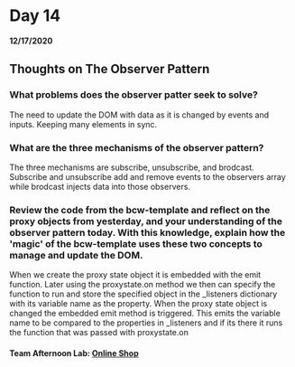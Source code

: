 # Day 14
__12/17/2020__

## Thoughts on The Observer Pattern

### What problems does the observer patter seek to solve?
The need to update the DOM with data as it is changed by events and inputs. Keeping many elements in sync.

### What are the three mechanisms of the observer pattern?
The three mechanisms are subscribe, unsubscribe, and brodcast. Subscribe and unsubscribe add and remove events to the observers array while brodcast injects data into those observers.

### Review the code from the bcw-template and reflect on the proxy objects from yesterday, and your understanding of the observer pattern today. With this knowledge, explain how the 'magic' of the bcw-template uses these two concepts to manage and update the DOM.
When we create the proxy state object it is embedded with the emit function. Later using the proxystate.on method we then can specify the function to run and store the specified object in the _listeners dictionary with its variable name as the property. When the proxy state object is changed the embedded emit method is triggered. This emits the variable name to be compared to the properties in _listeners and if its there it runs the function that was passed with proxystate.on

#### Team Afternoon Lab: [Online Shop](lablinhttps://trevor-r-allen.github.io/mvcs-online-shop/k)
